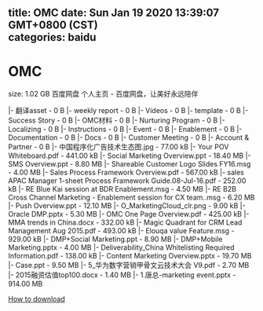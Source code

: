 
title: OMC
date: Sun Jan 19 2020 13:39:07 GMT+0800 (CST)    
categories: baidu
---

# OMC
size: 1.02 GB
 百度网盘 个人主页 - 百度网盘，让美好永远陪伴
 
|- 翻译asset - 0 B
|- weekly report - 0 B
|- Videos - 0 B
|- template - 0 B
|- Success Story - 0 B
|- OMC材料 - 0 B
|- Nurturing Program - 0 B
|- Localizing - 0 B
|- Instructions - 0 B
|- Event - 0 B
|- Enablement - 0 B
|- Documentation - 0 B
|- Docs - 0 B
|- Customer Meeting - 0 B
|- Account & Partner - 0 B
|- 中国程序化广告技术生态图.jpg - 77.00 kB
|- Your POV Whiteboard.pdf - 441.00 kB
|- Social Marketing Overview.ppt - 18.40 MB
|- SMS Overview.ppt - 8.80 MB
|- Shareable Customer Logo Slides FY16.msg - 4.00 MB
|- Sales Process Framework Overview.pdf - 567.00 kB
|- sales APAC Manager 1-sheet Process Framework Guide.08-Jul-16.pdf - 252.00 kB
|- RE Blue Kai session at BDR Enablement.msg - 4.50 MB
|- RE B2B Cross Channel Marketing - Enablement session for CX team..msg - 6.20 MB
|- Push Overview.ppt - 12.10 MB
|- O_MarketingCloud_clr.png - 9.00 kB
|- Oracle DMP.pptx - 5.30 MB
|- OMC One Page Overview.pdf - 425.00 kB
|- MMA trends in China.docx - 332.00 kB
|- Magic Quadrant for CRM Lead Management Aug 2015.pdf - 493.00 kB
|- Elouqa value Feature.msg - 929.00 kB
|- DMP+Social Marketing.ppt - 8.90 MB
|- DMP+Mobile Marketing.pptx - 4.00 MB
|- Deliverability_China Whitelisting Required Information.pdf - 138.00 kB
|- Content Marketing Overview.pptx - 19.70 MB
|- Case.ppt - 9.50 MB
|- 5_华为数字营销甲骨文云技术大会 V9.pdf - 2.70 MB
|- 2015融资估值top100.docx - 1.40 MB
|- 1.唐总-marketing event.pptx - 914.00 MB

[How to download](https://bpcam.bemobtrk.com/go/2ceec3aa-1ca2-46d6-b9ff-aaa5c184517c?jno=4015)